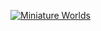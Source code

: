 [![Miniature Worlds][Featured Image]](content/games/miniature-worlds)

[Featured Image]: http://mkv25.net/ludum/ld23/preview/screenshots/minature-worlds-feature.png